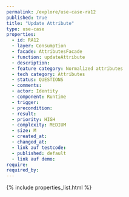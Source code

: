 ```yaml
---
permalink: /explore/use-case-ra12
published: true
title: "Update Attribute"
type: use-case
properties:
  - id: RA12
  - layer: Consumption
  - facade: AttributesFacade
  - function: updateAttribute
  - description:
  - feature category: Normalized attributes
  - tech category: Attributes
  - status: QUESTIONS
  - comments:
  - actor: Identity
  - component: Runtime
  - trigger:
  - precondition:
  - result:
  - priority: HIGH
  - complexity: MEDIUM
  - size: M
  - created_at:
  - changed_at:
  - link auf testcode:
  - published: default
  - link auf demo:
require:
required_by:
---
```

{% include properties_list.html %}
